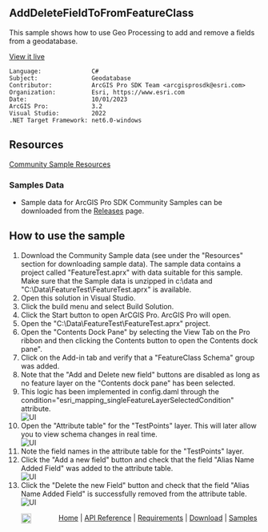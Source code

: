 ## AddDeleteFieldToFromFeatureClass

<!-- TODO: Write a brief abstract explaining this sample -->
This sample shows how to use Geo Processing to add and remove a fields from a geodatabase.  
  


<a href="https://pro.arcgis.com/en/pro-app/sdk/" target="_blank">View it live</a>

<!-- TODO: Fill this section below with metadata about this sample-->
```
Language:              C#
Subject:               Geodatabase
Contributor:           ArcGIS Pro SDK Team <arcgisprosdk@esri.com>
Organization:          Esri, https://www.esri.com
Date:                  10/01/2023
ArcGIS Pro:            3.2
Visual Studio:         2022
.NET Target Framework: net6.0-windows
```

## Resources

[Community Sample Resources](https://github.com/Esri/arcgis-pro-sdk-community-samples#resources)

### Samples Data

* Sample data for ArcGIS Pro SDK Community Samples can be downloaded from the [Releases](https://github.com/Esri/arcgis-pro-sdk-community-samples/releases) page.  

## How to use the sample
<!-- TODO: Explain how this sample can be used. To use images in this section, create the image file in your sample project's screenshots folder. Use relative url to link to this image using this syntax: ![My sample Image](FacePage/SampleImage.png) -->
1. Download the Community Sample data (see under the "Resources" section for downloading sample data).  The sample data contains a project called "FeatureTest.aprx" with data suitable for this sample.  Make sure that the Sample data is unzipped in c:\data and "C:\Data\FeatureTest\FeatureTest.aprx" is available.
2. Open this solution in Visual Studio.  
3. Click the build menu and select Build Solution.  
4. Click the Start button to open ArCGIS Pro. ArcGIS Pro will open.    
5. Open the "C:\Data\FeatureTest\FeatureTest.aprx" project.  
6. Open the "Contents Dock Pane" by selecting the View Tab on the Pro ribbon and then clicking the Contents button to open the Contents dock pane".  
7. Click on the Add-in tab and verify that a "FeatureClass Schema" group was added.  
8. Note that the "Add and Delete new field" buttons are disabled as long as no feature layer on the "Contents dock pane" has been selected.  
9. This logic has been implemented in config.daml through the condition="esri_mapping_singleFeatureLayerSelectedCondition" attribute.  
![UI](Screenshots/Screen0.png)  
10. Open the "Attribute table" for the "TestPoints" layer.  This will later allow you to view schema changes in real time.  
![UI](Screenshots/Screen1.png)  
11. Note the field names in the attribute table for the "TestPoints" layer.  
12. Click the "Add a new field" button and check that the field "Alias Name Added Field" was added to the attribute table.  
![UI](Screenshots/Screen2.png)  
13. Click the "Delete the new Field" button and check that the field "Alias Name Added Field" is successfully removed from the attribute table.  
![UI](Screenshots/Screen3.png)  
  

<!-- End -->

&nbsp;&nbsp;&nbsp;&nbsp;&nbsp;&nbsp;<img src="https://esri.github.io/arcgis-pro-sdk/images/ArcGISPro.png"  alt="ArcGIS Pro SDK for Microsoft .NET Framework" height = "20" width = "20" align="top"  >
&nbsp;&nbsp;&nbsp;&nbsp;&nbsp;&nbsp;&nbsp;&nbsp;&nbsp;&nbsp;&nbsp;&nbsp;
[Home](https://github.com/Esri/arcgis-pro-sdk/wiki) | <a href="https://pro.arcgis.com/en/pro-app/latest/sdk/api-reference" target="_blank">API Reference</a> | [Requirements](https://github.com/Esri/arcgis-pro-sdk/wiki#requirements) | [Download](https://github.com/Esri/arcgis-pro-sdk/wiki#installing-arcgis-pro-sdk-for-net) | <a href="https://github.com/esri/arcgis-pro-sdk-community-samples" target="_blank">Samples</a>
